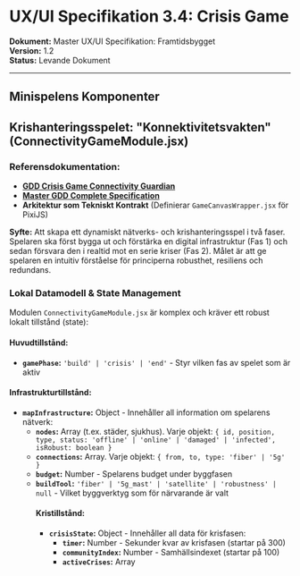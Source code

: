 # UX/UI Specifikation 3.4: Crisis Game

**Dokument:** Master UX/UI Specifikation: Framtidsbygget  
**Version:** 1.2  
**Status:** Levande Dokument  

---

## Minispelens Komponenter

## Krishanteringsspelet: "Konnektivitetsvakten" (ConnectivityGameModule.jsx)

### Referensdokumentation:
- **[GDD Crisis Game Connectivity Guardian](../game_design/GDD_Crisis_Game_Connectivity_Guardian.md)**
- **[Master GDD Complete Specification](../game_design/Master_GDD_Complete_Specification.md)**
- **Arkitektur som Tekniskt Kontrakt** (Definierar `GameCanvasWrapper.jsx` för PixiJS)

**Syfte:** Att skapa ett dynamiskt nätverks- och krishanteringsspel i två faser. Spelaren ska först bygga ut och förstärka en digital infrastruktur (Fas 1) och sedan försvara den i realtid mot en serie kriser (Fas 2). Målet är att ge spelaren en intuitiv förståelse för principerna robusthet, resiliens och redundans.

### Lokal Datamodell & State Management

Modulen `ConnectivityGameModule.jsx` är komplex och kräver ett robust lokalt tillstånd (state):

#### Huvudtillstånd:
- **`gamePhase`:** `'build' | 'crisis' | 'end'` - Styr vilken fas av spelet som är aktiv

#### Infrastrukturtillstånd:
- **`mapInfrastructure`:** Object - Innehåller all information om spelarens nätverk:
  - **`nodes`:** Array<Object> (t.ex. städer, sjukhus). Varje objekt: `{ id, position, type, status: 'offline' | 'online' | 'damaged' | 'infected', isRobust: boolean }`
  - **`connections`:** Array<Object>. Varje objekt: `{ from, to, type: 'fiber' | '5g' }`
- **`budget`:** Number - Spelarens budget under byggfasen
- **`buildTool`:** `'fiber' | '5g_mast' | 'satellite' | 'robustness' | null` - Vilket byggverktyg som för närvarande är valt

#### Kristillstånd:
- **`crisisState`:** Object - Innehåller all data för krisfasen:
  - **`timer`:** Number - Sekunder kvar av krisfasen (startar på 300)
  - **`communityIndex`:** Number - Samhällsindexet (startar på 100)
  - **`activeCrises`:** Array<Object> - Lista över pågående kriser och deras effekter
  - **`securityPatchCooldown`:** Number - Timer för när säkerhetspatchen kan användas igen

### Layout & Komponent-sammansättning

Huvudvyn domineras av kartan, med kontextuella UI-element som ändras beroende på spelfas.

#### Huvudyta (`<GameCanvasWrapper>`)
En fullskärmskomponent som renderar PixiJS-applikationen där den interaktiva regionkartan visas. All rendering av noder, anslutningar och kris-effekter (stormar, cyberattacker) sker här.

#### HUD / Kontrollpanel
Renderas som React-komponenter ovanpå canvas-wrappern. Deras synlighet styrs av `gamePhase`.

**Om `gamePhase === 'build'`:**
- **`<BuildHUD>`:** Visar "Budget: [värde] kr" och en stor knapp "[Starta Krisfasen]"
- **`<BuildToolbar>`:** En panel (t.ex. längst ner) med knappar för att välja de olika byggverktygen (`fiber`, `5g_mast`, `robustness`)

**Om `gamePhase === 'crisis'`:**
- **`<CrisisHUD>`:** Visar "Tid Kvar: [timer]" och "Samhällsindex: [communityIndex]%". Indexet visas som en stor mätare (`<ValueMeter>`)
- **`<CrisisAlertFeed>`:** Ett flöde (t.ex. i ett hörn) som visar de senaste larmen

### Specifikation av Sub-komponenter

#### Byggverktygs-panel (`<BuildToolbar>`)

**Struktur:** En horisontell flex-container inuti en `<Card>`.

**Innehåll:** En serie knappar, en för varje byggverktyg. Varje knapp innehåller en ikon och en text (t.ex. `<Ikon ikon="route"/>` Fiberkabel).

**Interaktivitet:** När en knapp klickas, sätts `buildTool`-statet till motsvarande verktyg. Den aktiva knappen får en tydlig selected-stil (t.ex. primär-varianten av `<Button>`).

#### Krislarm (`<CrisisAlert>`)

**Struktur:** En liten, informativ `<Card>` som animeras in i `<CrisisAlertFeed>`.

**Innehåll:**
- **Ikon:** `warning`, `storm` eller `bug_report` beroende på kristyp
- **Text:** En kort, koncis beskrivning av händelsen, t.ex. "Cyberattack mot Vattenkraftverket!" eller "Kraftiga stormbyar i östra regionen!"

**Utseende:** Bakgrundsfärgen ska reflektera allvarsgraden (`var(--color-state-warning)` eller `var(--color-state-danger)`).

#### PixiJS-grafik (Internt i `<GameCanvasWrapper>`)

**Noder:** Renderas som cirklar i PixiJS. Deras tint (färg) ändras baserat på `node.status`:
- **`online`:** `0x2E7D32` (Grön). Pulserar svagt
- **`offline`:** `0x5A5A5A` (Grå)
- **`damaged`:** `0xC62828` (Röd). Blinkar
- **`infected`:** `0x8E24AA` (Lila). Har en pulserande "infektions"-aura

**Kris-effekter:** Stormar visualiseras som ett halvtransparent, svepande molnlager (`PIXI.Sprite`). En cyberattack visualiseras som pulserande lila ringar som sprider sig från en infekterad nod.

### Interaktions-loop & Spellogik

#### Fas 1: Byggfasen (`gamePhase === 'build'`)

##### Välj Verktyg
Spelaren klickar på en knapp i `<BuildToolbar>`, vilket sätter `buildTool`-state.

##### Bygg på Kartan
Spelaren klickar på kartan (en händelse från PixiJS-canvasen anropar en React-funktion):
- **Logik:** Beroende på `buildTool` (t.ex. "dra fiber", "placera mast", "uppgradera robusthet"), kontrollerar en funktion om åtgärden är giltig och om budget räcker
- **Uppdatering:** Om giltig, uppdateras `mapInfrastructure` och `budget` i React-state. Ett `useEffect` ser till att PixiJS-canvasen ritas om baserat på det nya statet

##### Avsluta Fas
När spelaren är nöjd, klickar hen på "[Starta Krisfasen]". En bekräftelsemodal visas. Vid bekräftelse, sätts `gamePhase` till `'crisis'`.

#### Fas 2: Krisfasen (`gamePhase === 'crisis'`)

##### Start
En `setInterval`-loop startas (t.ex. varje sekund). `timer`-statet börjar räknas ner.

##### setInterval-loopens logik:
A. **Kris-generator:** Slumpa fram om en ny kris ska inträffa. Om ja, lägg till den i `activeCrises`-arrayen och uppdatera status på påverkade noder i `mapInfrastructure`

B. **Index-uppdatering:** Beräkna `communityIndex` baserat på hur många viktiga noder som har status `damaged` eller `infected`

C. **Vinst/Förlust-kontroll:**
- `if (timer <= 0)` → Vinst! Anropa `onGameComplete({ success: true, ... })`
- `if (communityIndex < 50)` → Förlust! Anropa `onGameComplete({ success: false, ... })`. Stoppa loopen

##### Spelarens Interaktion:
- **Reparera:** Klick på en `damaged`-nod skickar ett reparationsteam (visuellt i PixiJS) och startar en reparationstimer för just den noden
- **Säkra:** Klick på en `infected`-nod, om `securityPatchCooldown === 0`, tar omedelbart bort infektionen och startar nedkylningstimern

### Feedback & Dialogrutor

#### Introduktionstext (visas innan byggfasen):

- **Rubrik:** "Konnektivitetsvakten"
- **Text:** "Du har fått ansvaret för den digitala infrastrukturen i region Norra Mälardalen. Använd din budget för att bygga ett nätverk som ansluter regionens samhällsviktiga funktioner. Tänk på robusthet och redundans – en storm är på väg."
- **Knapp:** "[Påbörja byggandet]"

#### Bekräftelsemodal (när man klickar på "Starta Krisfasen"):

- **Rubrik:** "Är du redo?"
- **Text:** "När krisfasen inleds kan du inte längre bygga eller uppgradera ditt nätverk. Ditt enda uppdrag blir att försvara det du har byggt i 5 minuter. Är du säker på att du vill fortsätta?"
- **Knappar:** "[Avbryt]", "[Starta Krisen]"